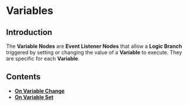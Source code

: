 # Variables

## Introduction

The **Variable Nodes** are **Event Listener Nodes** that allow a **Logic Branch** triggered by setting or changing the value of a **Variable** to execute. They are specific for each **Variable**.

## Contents

* [**On Variable Change**](on-variable-change.md)
* [**On Variable Set**](on-variable-set.md)

